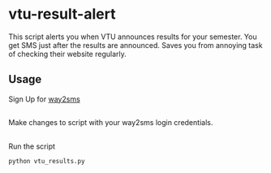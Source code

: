 # vtu-result-alert
This script alerts you when VTU announces results for your semester. You get SMS just after the results are announced. Saves you from annoying task of checking their website regularly.
## Usage
Sign Up for [way2sms](http://site21.way2sms.com/content/index.html?)
##
Make changes to script with your way2sms login credentials.
##
Run the script
```
python vtu_results.py
```
